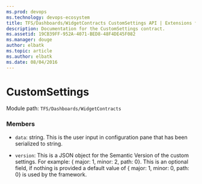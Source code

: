 ```yaml
---
ms.prod: devops
ms.technology: devops-ecosystem
title: TFS/Dashboards/WidgetContracts CustomSettings API | Extensions for Azure DevOps Services
description: Documentation for the CustomSettings contract.
ms.assetid: 19CB39FF-952A-4071-BED8-48F4DE45F082
ms.manager: douge
author: elbatk
ms.topic: article
ms.author: elbatk
ms.date: 08/04/2016
---
```


# CustomSettings

Module path: `TFS/Dashboards/WidgetContracts`


### Members

* `data`: string. This is the user input in configuration pane that has been serialized to string. 

* `version`: This is a JSON object for the Semantic Version of the custom settings. For example: { major: 1, minor: 2, path: 0}.
This is an optional field, if nothing is provided a default value of { major: 1, minor: 0, path: 0} is used by the framework.

